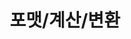 ---
title: "포맷/계산/변환"
linkTitle: "포맷/계산/변환"
description: "포맷/계산/변환"
url: /common-component/elementary-technology/formatter-util/
menu:
  depth:
    weight: 9
    parent: "elementary-technology"
    identifier: "formatter-util"
---
